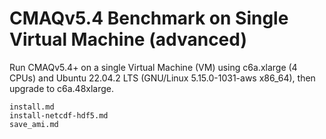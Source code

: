 # CMAQv5.4 Benchmark on Single Virtual Machine (advanced)

Run CMAQv5.4+ on a single Virtual Machine (VM) using c6a.xlarge (4 CPUs) and Ubuntu 22.04.2 LTS (GNU/Linux 5.15.0-1031-aws x86_64), then upgrade to c6a.48xlarge.

```{toctree}
install.md
install-netcdf-hdf5.md
save_ami.md
```
